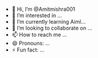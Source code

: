 - 👋 Hi, I’m @Amitmishra001
- 👀 I’m interested in ...
- 🌱 I’m currently learning Aiml...
- 💞️ I’m looking to collaborate on ...
- 📫 How to reach me ...
- 😄 Pronouns: ...
- ⚡ Fun fact: ...

<!---
Amitmishra001/Amitmishra001 is a ✨ special ✨ repository because its `README.md` (this file) appears on your GitHub profile.
You can click the Preview link to take a look at your changes.
--->
